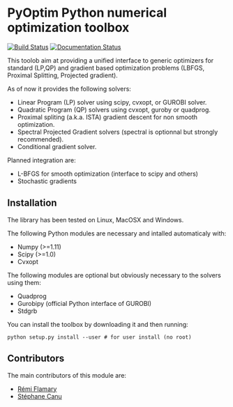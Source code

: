 # PyOptim Python numerical optimization toolbox

[![Build Status](https://travis-ci.org/rflamary/PyOptim.svg?branch=master)](https://travis-ci.org/rflamary/PyOptim)
[![Documentation Status](https://readthedocs.org/projects/pyoptim/badge/?version=latest)](https://pyoptim.readthedocs.io/en/latest/?badge=latest)

This toolob aim at providing a unified interface to generic optimizers 
for standard (LP,QP) and gradient based optimization problems  (LBFGS, 
Proximal Splitting, Projected gradient). 

As of now it provides the following solvers:

* Linear Program (LP) solver using scipy, cvxopt, or GUROBI solver.
* Quadratic Program (QP) solvers using cvxopt, guroby or quadprog.
* Proximal spliting (a.k.a. ISTA) gradient descent for non smooth optimization.
* Spectral Projected Gradient solvers (spectral is optionnal but strongly recommended).
* Conditional gradient solver.

Planned integration are:

* L-BFGS for smooth optimization (interface to scipy and others)
* Stochastic gradients




## Installation

The library has been tested on Linux, MacOSX and Windows. 

The following Python modules are necessary and intalled automaticaly with:

- Numpy (>=1.11)
- Scipy (>=1.0)
- Cvxopt

The following modules are optional but obviously necessary to the solvers 
using them:

- Quadprog
- Gurobipy (official Python interface of GUROBI)
- Stdgrb

You can install the toolbox  by downloading it and then running:
```
python setup.py install --user # for user install (no root)
```

## Contributors

The main contributors of this module are:

- [Rémi Flamary](http://remi.flamary.com/)
- [Stéphane Canu](http://asi.insa-rouen.fr/enseignants/~scanu/)


